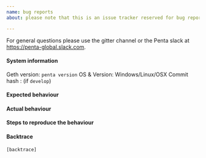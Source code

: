 ```yaml
---
name: bug reports
about: please note that this is an issue tracker reserved for bug reports.

---
```


For general questions please use the gitter channel or the Penta slack at https://penta-global.slack.com.

#### System information

Geth version: `penta version`
OS & Version: Windows/Linux/OSX
Commit hash : (if `develop`)

#### Expected behaviour


#### Actual behaviour


#### Steps to reproduce the behaviour


#### Backtrace

````
[backtrace]
````
